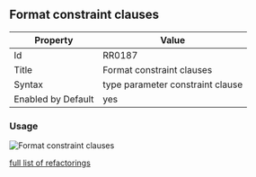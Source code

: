 ## Format constraint clauses

Property | Value
--- | --- 
Id | RR0187
Title | Format constraint clauses
Syntax | type parameter constraint clause
Enabled by Default | yes

### Usage

![Format constraint clauses](../../images/refactorings/FormatConstraintClauses.png)

[full list of refactorings](Refactorings.md)
